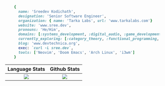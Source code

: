 ```ruby
    {
      name: 'Sreedev Kodichath',
      designation: 'Senior Software Engineer',
      organization: { name: 'Tarka Labs', url: 'www.tarkalabs.com'}
      website: 'www.sree.dev',
      pronouns: 'He/Him',
      domains: [:systems_development, :digital_audio, :game_development, :web_development],
      currently_exploring: [:category_theory, :functional_programming, :lambda_calculus],
      blog: 'www.devtechnica.org',
      exec: `curl -L sree.dev`,
      tools: ['Neovim', 'Doom Emacs', 'Arch Linux', 'i3wm']
    }
```

Language Stats             |  Github Stats
:-------------------------:|:-------------------------:
![](https://github-readme-stats.vercel.app/api/top-langs/?username=sreedevk&hide=javascript,html,erlang,css&langs_count=8&theme=midnight-purple&layout=compact)  | ![](https://github-readme-stats.vercel.app/api?username=sreedevk&theme=midnight-purple&count_private=true&show_icons=true)
